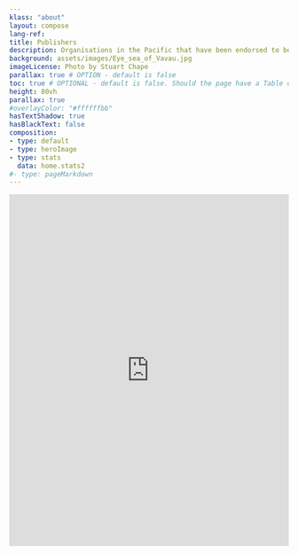 ```yaml
---
klass: "about"
layout: compose
lang-ref: 
title: Publishers
description: Organisations in the Pacific that have been endorsed to be data publishers
background: assets/images/Eye_sea_of_Vavau.jpg
imageLicense: Photo by Stuart Chape
parallax: true # OPTION - default is false
toc: true # OPTIONAL - default is false. Should the page have a Table of Contents
height: 80vh
parallax: true
#overlayColor: "#ffffffbb"
hasTextShadow: true
hasBlackText: false
composition:
- type: default
- type: heroImage
- type: stats
  data: home.stats2
#- type: pageMarkdown
---
```

<iframe src="https://www.powr.io/countdown-timer/u/a2188642_1620913542#platform=iframe" style="width:100%;" height="635px" frameborder="0"></iframe>
